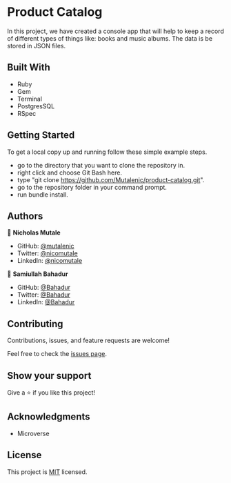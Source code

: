 # Product Catalog
In this project, we have created a console app that will help to keep a record of different types of things like: books and music albums. The data is be stored in JSON files.

## Built With

- Ruby
- Gem
- Terminal
- PostgresSQL
- RSpec

## Getting Started

To get a local copy up and running follow these simple example steps.

- go to the directory that you want to clone the repository in.
- right click and choose Git Bash here.
- type "git clone https://github.com/Mutalenic/product-catalog.git".
- go to the repository folder in your command prompt.
- run bundle install.

## Authors

👤 **Nicholas Mutale**

- GitHub: [@mutalenic](https://github.com/Mutalenic)
- Twitter: [@nicomutale](https://twitter.com/nicomutale)
- LinkedIn: [@nicomutale](https://www.linkedin.com/in/nicomutale/)

👤 **Samiullah Bahadur**

- GitHub: [@Bahadur](https://github.com/samiullahbahadur)
- Twitter: [@Bahadur](https://twitter.com/Samiull88496331)
- LinkedIn: [@Bahadur](https://www.linkedin.com/in/samiullah-bahadur/)

## Contributing

Contributions, issues, and feature requests are welcome!

Feel free to check the [issues page](https://github.com/Mutalenic/product-catalog/issues).

## Show your support

Give a ⭐️ if you like this project!

## Acknowledgments

- Microverse

## License

This project is [MIT](./LICENSE) licensed.